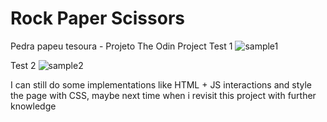 # Rock Paper Scissors
 Pedra papeu tesoura - Projeto The Odin Project
Test 1
![sample1](https://user-images.githubusercontent.com/71563862/201814109-2036c04e-9ec4-4cfe-a6df-e284576b38d9.gif)

Test 2
![sample2](https://user-images.githubusercontent.com/71563862/201814244-7466a2e7-6271-466c-8522-74272ba1e8cd.gif)


I can still do some implementations like HTML + JS interactions and style the page with CSS, maybe next time when i revisit this project with further knowledge

